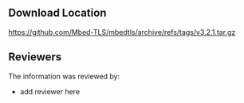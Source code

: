 ## Download Location

https://github.com/Mbed-TLS/mbedtls/archive/refs/tags/v3.2.1.tar.gz

## Reviewers

The information was reviewed by:

* add reviewer here